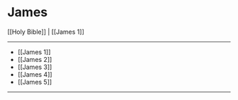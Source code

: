 # James

[[Holy Bible]] | [[James 1]]

---

- [[James 1]]
- [[James 2]]
- [[James 3]]
- [[James 4]]
- [[James 5]]

---

